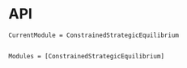 # API

```@meta
CurrentModule = ConstrainedStrategicEquilibrium
```

```@index
```

```@autodocs
Modules = [ConstrainedStrategicEquilibrium]
```
